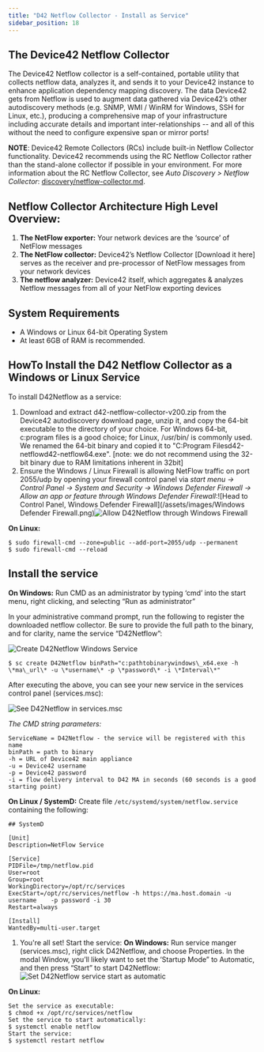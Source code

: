 ```yaml
---
title: "D42 Netflow Collector - Install as Service"
sidebar_position: 18
---
```


## The Device42 Netflow Collector

The Device42 Netflow collector is a self-contained, portable utility that collects netflow data, analyzes it, and sends it to your Device42 instance to enhance application dependency mapping discovery. The data Device42 gets from Netflow is used to augment data gathered via Device42’s other autodiscovery methods (e.g. SNMP, WMI / WinRM for Windows, SSH for Linux, etc.), producing a comprehensive map of your infrastructure including accurate details and important inter-relationships -- and all of this without the need to configure expensive span or mirror ports!

**NOTE**: Device42 Remote Collectors (RCs) include built-in Netflow Collector functionality. Device42 recommends using the RC Netflow Collector rather than the stand-alone collector if possible in your environment. For more information about the RC Netflow Collector, see _Auto Discovery > Netflow Collector_: [discovery/netflow-collector.md](auto-discovery/netflow-collector.md).

## Netflow Collector Architecture High Level Overview:

1. **The NetFlow exporter:** Your network devices are the ‘source’ of NetFlow messages
2. **The NetFlow collector:** Device42’s Netflow Collector \[Download it here\] serves as the receiver and pre-processor of NetFlow messages from your network devices
3. **The netflow analyzer:** Device42 itself, which aggregates & analyzes Netflow messages from all of your NetFlow exporting devices

## System Requirements

- A Windows or Linux 64-bit Operating System
- At least 6GB of RAM is recommended.

## HowTo Install the D42 Netflow Collector as a Windows or Linux Service

To install D42Netflow as a service:

1. Download and extract d42-netflow-collector-v200.zip from the Device42 autodiscovery download page, unzip it, and copy the 64-bit executable to the directory of your choice. For Windows 64-bit, c:program files is a good choice; for Linux, /usr/bin/ is commonly used. We renamed the 64-bit binary and copied it to "C:Program Filesd42-netflowd42-netflow64.exe". \[note: we do not recommend using the 32-bit binary due to RAM limitations inherent in 32bit\]
2. Ensure the Windows / Linux Firewall is allowing NetFlow traffic on port 2055/udp by opening your firewall control panel via _start menu → Control Panel → System and Security → Windows Defender Firewall → Allow an app or feature through Windows Defender Firewall_:![Head to Control Panel, Windows Defender Firewall](/assets/images/Windows Defender Firewall.png)![Allow D42Netflow through Windows Firewall](/assets/images/Windows_Firewall_Allowed.png)

**On Linux:**

```
$ sudo firewall-cmd --zone=public --add-port=2055/udp --permanent
$ sudo firewall-cmd --reload
```

## Install the service

**On Windows:** Run CMD as an administrator by typing ‘cmd’ into the start menu, right clicking, and selecting “Run as administrator”

In your administrative command prompt, run the following to register the downloaded netflow collector. Be sure to provide the full path to the binary, and for clarity, name the service “D42Netflow”:

![Create D42Netflow Windows Service](/assets/images/Create_D42_Netflow_Service.png)

```
$ sc create D42Netflow binPath="c:pathtobinarywindows\_x64.exe -h \*ma\_url\* -u \*username\* -p \*password\* -i \*Interval\*" 
```

After executing the above, you can see your new service in the services control panel (services.msc):

![See D42Netflow in services.msc](/assets/images/D42Netflow_services-msc.png)

_The CMD string parameters:_

```
ServiceName = D42Netflow - the service will be registered with this name
binPath = path to binary
-h = URL of Device42 main appliance
-u = Device42 username
-p = Device42 password
-i = flow delivery interval to D42 MA in seconds (60 seconds is a good starting point)
```

**On Linux / SystemD:** Create file `/etc/systemd/system/netflow.service` containing the following:

```
## SystemD

[Unit]
Description=NetFlow Service

[Service]
PIDFile=/tmp/netflow.pid
User=root
Group=root
WorkingDirectory=/opt/rc/services
ExecStart=/opt/rc/services/netflow -h https://ma.host.domain -u username    -p password -i 30
Restart=always

[Install]
WantedBy=multi-user.target
```

1. You're all set! Start the service: **On Windows:** Run service manger (services.msc), right click D42Netflow, and choose Properties. In the modal Window, you’ll likely want to set the ‘Startup Mode” to Automatic, and then press “Start” to start D42Netflow: ![Set D42Netflow service start as automatic](/assets/images/Set_service_start_automatic.png)

**On Linux:**

```
Set the service as executable:
$ chmod +x /opt/rc/services/netflow
Set the service to start automatically:
$ systemctl enable netflow
Start the service:
$ systemctl restart netflow
```
